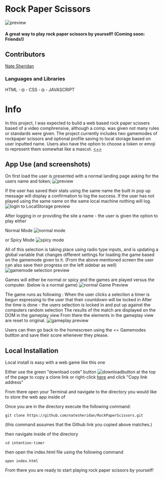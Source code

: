 # Rock Paper Scissors
![preview](https://imgur.com/sJowJUj.png)
#### A great way to play rock paper scissors by yourself! (Coming soon: Friends!)
## Contributors
[Nate Sheridan](https://github.com/natesheridan)

### Languages and Libraries
HTML - ◘ - CSS - ◘ - JAVASCRIPT

# Info

In this project, I was expected to build a web based rock paper scissers based of a video comphrensive, although a comp. was given not many rules or standards were given.  The project currently includes two gamemodes of rockpaper scissors and optional profile saving to local storage based on user inputted name. Users also have the option to choose a token or emoji to represent them somewhat like a mascot. [ <+> ](https://frontend.turing.edu/projects/module-1/rock-paper-scissors-solo.html)


## App Use (and screenshots)
On first load the user is presented with a normal landing page asking for the users name and token;
![preview](https://imgur.com/sJowJUj.png)

If the user has saved their stats using the same name the built in pop up message will display a confirmation to log the success. If the user has not played using the same name on the same local machine nothing will log.
![login to LocalStorage preview](https://imgur.com/gI34nZn.png)

After logging in or providing the site a name - the user is given the option to play either

Normal Mode 
![normal mode](https://imgur.com/EjX3IIq.png)

or Spicy Mode
![spicy mode](https://imgur.com/JhFlA9D.png)

All of this selection is taking place using radio type inputs, and is updating a global variable that changes different settings for loading the game based on the gamemode given to it.
(From the above mentioned screen the user can also save their progress on the left sidebar as well)
![gamemode selection preview](https://imgur.com/RRjLMNh.png)

Games will either be normal or spicy and the games are played versus the computer. (below is a normal game)
![normal Game Preview](https://imgur.com/XEBBria.png)

The game runs as following : 
When the user clicks a selection a timer is begun expressing to the user that their countdown will be locked in
After the time is done - the users selection is locked in and put up against the computers random selection
The results of the match are displayed on the DOM in the gameplay view
From there the elements in the gameplay view are reset to original.
![gameplay preview](https://s6.gifyu.com/images/maketogi.gif)

Users can then go back to the homescreen using the <= Gamemodes buttton and save their score whenever they please.

## Local Installation
Local install is easy with a web game like this one

Either use the green "download code" button ![downloadbutton](https://imgur.com/lYy4FVP.png) at the top of the page to copy a clone link or right-click [here](https://github.com/natesheridan/RockPaperScissors.git) and click "Copy link address"

From there open your Terminal and navigate to the directory you would like to store the web app inside of

Once you are in the directory execute the following command:

    git clone https://github.com/natesheridan/RockPaperScissors.git
(this command assumes that the Github link you copied above matches.)

then navigate inside of the directory

    cd intention-timer
then open the index.html file using the following command

    open index.html

From there you are ready to start playing rock paper scissors by yourself!


 
